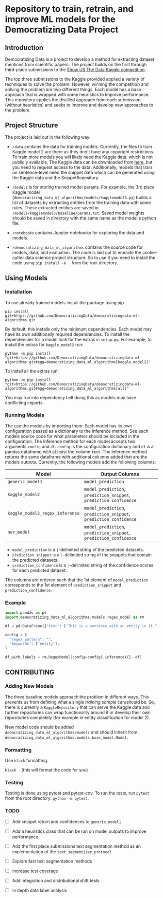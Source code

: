 # Repository to train, retrain, and improve ML models for the Democratizing Data Project

## Introduction

Democratizing Data is a project to develop a method for extracting dataset
mentions from scientific papers. The project builds on the first through
third-place submissions to the [Show US The Data Kaggle
competition](https://www.kaggle.com/c/coleridgeinitiative-show-us-the-data/).

The top three submissions to the Kaggle provided applied a variety of techniques
to solve the problem. However, winning the competition and solving the problem
are two different things. Each model has a base approach that is wrapped with
some heuristics to improve performance. This repository applies the distilled
approach from each submission (without heuristics) and seeks to improve and
develop new approaches to the problem.

## Project Structure

The project is laid out in the following way:

- `/data` contains the data for training models. Currently, the files to train
  Kaggle model 2 are there as they don't have any copyright restrictions. To
  train more models you will likely need the Kaggle data, which is not publicly
  available. The Kaggle data can be downloaded from
  [here](https://www.kaggle.com/c/coleridgeinitiative-show-us-the-data/data),
  but you need to request access to the data. Additionally, models that train on
  sentence-level need the snippet data which can be generated using the Kaggle
  data and the SnippetRepository.

- `/models` is for storing trained model params. For example, the 3rd place
   Kaggle model (`democratizing_data_ml_algorithms/models/kagglemodel3.py`)
   builds a list of datasets by extracting entities from the training data with
   some rules. These extracted entities are saved in
   `/models/kagglemodel3/baseline/params.txt`. Saved model weights should be
   saved in directory with the same name as the model's python file.

- `/notebooks` contains Jupyter notebooks for exploring the data and models.

- `/democratizing_data_ml_algorithms` contains the source code for models, data,
  and evaluation. The code is laid out to emulate the cookie-cutter data science
  project structure. So to use it you need to install the code using `pip
  install -e .` from the root directory.

## Using Models

### Installation

To use already trained models install the package using pip

`pip install git+https://github.com/DemocratizingData/democratizingdata-ml-algorithms.git`

By default, this installs only the minimum dependencies. Each model may have its
own additionally required dependencies. To install the dependencies for a model
look for the extras in `setup.py`. For example, to install the extras for
`kaggle_model2` run:

`python -m pip install "git+https://github.com/DemocratizingData/democratizingdata-ml-algorithms.git#egg=democratizing_data_ml_algorithms[kaggle_model2]"`

To install all the extras run:

`python -m pip install "git+https://github.com/DemocratizingData/democratizingdata-ml-algorithms.git#egg=democratizing_data_ml_algorithms[all]"`

You may run into dependency hell doing this as models may have conflicting imports.

### Running Models

The use the models by importing them. Each model has its own configuration
passed as a dictionary to the inference method. See each models source code
for what parameters should be included in the configuration. The inference
method for each model accepts two arguments `config` and `df`. `config` is
the configuration dictionary and `df` is a pandas dataframe with at least the
column `text`. The inference method returns the same dataframe with additional
columns added that are the models outputs. Currently, the following models add
the following columns:

| Model | Output Columns |
| --- | --- |
| `generic_model1` | `model_prediction` |
| `kaggle_model2`  | `model_prediction`, `prediction_snippet`, `prediction_confidence` |
| `kaggle_model3_regex_inference` | `model_prediction`, `prediction_snippet`, `prediction_confidence` |
| `ner_model` | `model_prediction`, `prediction_snippet`, `prediction_confidence` |

- `model_prediction` is a `|`-delimited string of the predicted datasets.
- `prediction_snippet` is a `|`-delimited string of the snippets that contain
  the predicted datasets.
- `prediction_confidence` is a `|`-delimited string of the confidence scores
  for each predicted dataset.

The columns are ordered such that the 1st element of `model_prediction` corresponds
to the 1st element of `prediction_snippet` and `prediction_confidence`.


### Example

```python
import pandas as pd
import democratizing_data_ml_algorithms.models.regex_model as rm

df = pd.DataFrame({"text": ["This is a sentence with an entity in it."]})

config = {
  "regex_pattern": "",
  "keywords": ["entity"],
}

df_with_labels = rm.RegexModel(config=config).inference({}, df)
```

## CONTRIBUTING

### Adding New Models

The three baseline models approach the problem in different ways. This prevents
us from defining what a single *training sample* can/should be. So, there is
currently a `KaggleRepository` that can serve the Kaggle data and further
repositories can wrap functionality around it or develop their own repositories
completely (for example in entity classification for model 2).

New model code should be added `deomcratizing_data_ml_algorithms/models` and
should inherit from `deomcratizing_data_ml_algorithms.models.base_model.Model`.

### Formatting

Use `black` formatting.

`black .` (this will format the code for you)

### Testing

Testing is done using pytest and pytest-cov. To run the tests, run `pytest` from
the root directory: `python -m pytest`.

### TODO

- [ ] Add snippet return and confidences to `generic_model1`
- [ ] Add a heuristics class that can be run on model outputs to improve
  performance
- [ ] Add the first place submissions text segmentation method as an implementation
  of the `text_segmentizer_protocol`
- [ ] Explore fast text segmentation methods
- [ ] Increase test coverage
- [ ] Add integration and distributional shift tests
- [ ] In depth data label analysis


